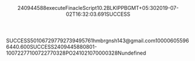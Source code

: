 <FIXML xsi:schemaLocation="http://www.finacle.com/fixml executeFinacleScript.xsd" xmlns="http://www.finacle.com/fixml" xmlns:xsi="http://www.w3.org/2001/XMLSchema-instance">
  <Header><ResponseHeader><RequestMessageKey><RequestUUID>240944588</RequestUUID><ServiceRequestId>executeFinacleScript</ServiceRequestId><ServiceRequestVersion>10.2</ServiceRequestVersion><ChannelId>BLK</ChannelId></RequestMessageKey><ResponseMessageInfo><BankId>IPPB</BankId><TimeZone>GMT+05:30</TimeZone><MessageDateTime>2019-07-02T16:32:03.691</MessageDateTime></ResponseMessageInfo><UBUSTransaction><Id/><Status/></UBUSTransaction><HostTransaction><Id/><Status>SUCCESS</Status></HostTransaction><HostParentTransaction><Id/><Status/></HostParentTransaction><CustomInfo/></ResponseHeader></Header><Body><executeFinacleScriptResponse><ExecuteFinacleScriptOutputVO></ExecuteFinacleScriptOutputVO><executeFinacleScript_CustomData><status>SUCCESS</status><CustDetails><CustId>5010672977</CustId><Mobilenos>9273949576</Mobilenos><NoOfAccounts>1</NoOfAccounts><EmailID>hmbrgnsh143@gmail.com</EmailID></CustDetails><AcctDetails><AccountNo_1>100006055966</AccountNo_1><Balance_1>440.60</Balance_1></AcctDetails><ErrorCode>0</ErrorCode><ErrorMessage>SUCCESS</ErrorMessage><TraceNumber>240944588</TraceNumber><MessageCode>0801</MessageCode><DeviceID>-</DeviceID><AgentID>10072277</AgentID><ManagerID>10072277</ManagerID><BranchID>0328</BranchID><FacilityID>PO24102107000</FacilityID><AgntSolID>0328</AgntSolID><GeoStatus>N</GeoStatus></executeFinacleScript_CustomData></executeFinacleScriptResponse></Body>undefined</FIXML>


